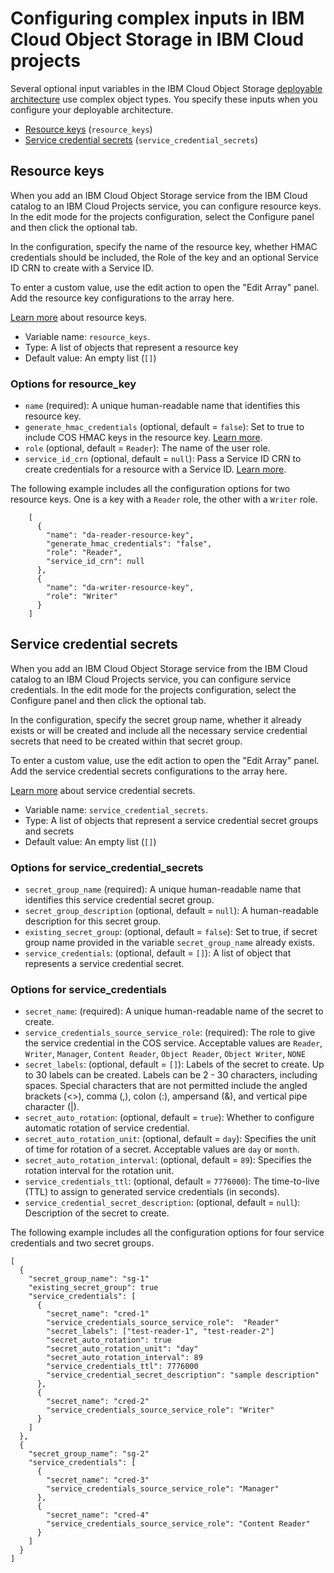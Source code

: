 # Configuring complex inputs in IBM Cloud Object Storage in IBM Cloud projects
Several optional input variables in the IBM Cloud Object Storage [deployable architecture](https://cloud.ibm.com/catalog#deployable_architecture) use complex object types. You specify these inputs when you configure your deployable architecture.

- [Resource keys](#resource-keys) (`resource_keys`)
- [Service credential secrets](#service-credential-secrets) (`service_credential_secrets`)

## Resource keys <a name="resource-keys"></a>
When you add an IBM Cloud Object Storage service from the IBM Cloud catalog to an IBM Cloud Projects service, you can configure resource keys. In the edit mode for the projects configuration, select the Configure panel and then click the optional tab.

In the configuration, specify the name of the resource key, whether HMAC credentials should be included, the Role of the key and an optional Service ID CRN to create with a Service ID.

To enter a custom value, use the edit action to open the "Edit Array" panel. Add the resource key configurations to the array here.

 [Learn more](https://registry.terraform.io/providers/IBM-Cloud/ibm/latest/docs/resources/resource_key) about resource keys.

- Variable name: `resource_keys`.
- Type: A list of objects that represent a resource key
- Default value: An empty list (`[]`)

### Options for resource_key

- `name` (required): A unique human-readable name that identifies this resource key.
- `generate_hmac_credentials` (optional, default = `false`): Set to true to include COS HMAC keys in the resource key. [Learn more](https://registry.terraform.io/providers/IBM-Cloud/ibm/latest/docs/resources/resource_key#example-to-create-by-using-hmac).
- `role` (optional, default = `Reader`): The name of the user role.
- `service_id_crn` (optional, default = `null`): Pass a Service ID CRN to create credentials for a resource with a Service ID. [Learn more](https://registry.terraform.io/providers/IBM-Cloud/ibm/latest/docs/resources/resource_key#example-to-create-by-using-serviceid).

The following example includes all the configuration options for two resource keys. One is a key with a `Reader` role, the other with a `Writer` role.
```hcl
    [
      {
        "name": "da-reader-resource-key",
        "generate_hmac_credentials": "false",
        "role": "Reader",
        "service_id_crn": null
      },
      {
        "name": "da-writer-resource-key",
        "role": "Writer"
      }
    ]
```

## Service credential secrets <a name="service-credential-secrets"></a>
When you add an IBM Cloud Object Storage service from the IBM Cloud catalog to an IBM Cloud Projects service, you can configure service credentials. In the edit mode for the projects configuration, select the Configure panel and then click the optional tab.

In the configuration, specify the secret group name, whether it already exists or will be created and include all the necessary service credential secrets that need to be created within that secret group.

To enter a custom value, use the edit action to open the "Edit Array" panel. Add the service credential secrets configurations to the array here.

 [Learn more](https://registry.terraform.io/providers/IBM-Cloud/ibm/latest/docs/data-sources/sm_service_credentials_secret) about service credential secrets.

- Variable name: `service_credential_secrets`.
- Type: A list of objects that represent a service credential secret groups and secrets
- Default value: An empty list (`[]`)

### Options for service_credential_secrets

- `secret_group_name` (required): A unique human-readable name that identifies this service credential secret group.
- `secret_group_description` (optional, default = `null`): A human-readable description for this secret group.
- `existing_secret_group`: (optional, default = `false`): Set to true, if secret group name provided in the variable `secret_group_name` already exists.
- `service_credentials`: (optional, default = `[]`): A list of object that represents a service credential secret.

### Options for service_credentials

- `secret_name`: (required): A unique human-readable name of the secret to create.
- `service_credentials_source_service_role`: (required): The role to give the service credential in the COS service. Acceptable values are `Reader`, `Writer`, `Manager`, `Content Reader`, `Object Reader`, `Object Writer`, `NONE`
- `secret_labels`: (optional, default = `[]`): Labels of the secret to create. Up to 30 labels can be created. Labels can be 2 - 30 characters, including spaces. Special characters that are not permitted include the angled brackets (<>), comma (,), colon (:), ampersand (&), and vertical pipe character (|).
- `secret_auto_rotation`: (optional, default = `true`): Whether to configure automatic rotation of service credential.
- `secret_auto_rotation_unit`: (optional, default = `day`): Specifies the unit of time for rotation of a secret. Acceptable values are `day` or `month`.
- `secret_auto_rotation_interval`: (optional, default = `89`): Specifies the rotation interval for the rotation unit.
- `service_credentials_ttl`: (optional, default = `7776000`): The time-to-live (TTL) to assign to generated service credentials (in seconds).
- `service_credential_secret_description`: (optional, default = `null`): Description of the secret to create.

The following example includes all the configuration options for four service credentials and two secret groups.
```hcl
[
  {
    "secret_group_name": "sg-1"
    "existing_secret_group": true
    "service_credentials": [
      {
        "secret_name": "cred-1"
        "service_credentials_source_service_role":  "Reader"
        "secret_labels": ["test-reader-1", "test-reader-2"]
        "secret_auto_rotation": true
        "secret_auto_rotation_unit": "day"
        "secret_auto_rotation_interval": 89
        "service_credentials_ttl": 7776000
        "service_credential_secret_description": "sample description"
      },
      {
        "secret_name": "cred-2"
        "service_credentials_source_service_role": "Writer"
      }
    ]
  },
  {
    "secret_group_name": "sg-2"
    "service_credentials": [
      {
        "secret_name": "cred-3"
        "service_credentials_source_service_role": "Manager"
      },
      {
        "secret_name": "cred-4"
        "service_credentials_source_service_role": "Content Reader"
      }
    ]
  }
]
```
